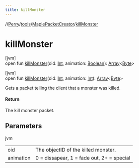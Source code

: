 ```yaml
---
title: killMonster
---
```

//[Perry](../../../index.html)/[tools](../index.html)/[MaplePacketCreator](index.html)/[killMonster](kill-monster.html)



# killMonster



[jvm]\
open fun [killMonster](kill-monster.html)(oid: [Int](https://kotlinlang.org/api/latest/jvm/stdlib/kotlin/-int/index.html), animation: [Boolean](https://kotlinlang.org/api/latest/jvm/stdlib/kotlin/-boolean/index.html)): [Array](https://kotlinlang.org/api/latest/jvm/stdlib/kotlin/-array/index.html)&lt;[Byte](https://kotlinlang.org/api/latest/jvm/stdlib/kotlin/-byte/index.html)&gt;





[jvm]\
open fun [killMonster](kill-monster.html)(oid: [Int](https://kotlinlang.org/api/latest/jvm/stdlib/kotlin/-int/index.html), animation: [Int](https://kotlinlang.org/api/latest/jvm/stdlib/kotlin/-int/index.html)): [Array](https://kotlinlang.org/api/latest/jvm/stdlib/kotlin/-array/index.html)&lt;[Byte](https://kotlinlang.org/api/latest/jvm/stdlib/kotlin/-byte/index.html)&gt;



Gets a packet telling the client that a monster was killed.



#### Return



The kill monster packet.



## Parameters


jvm

| | |
|---|---|
| oid | The objectID of the killed monster. |
| animation | 0 = dissapear, 1 = fade out, 2+ = special |





